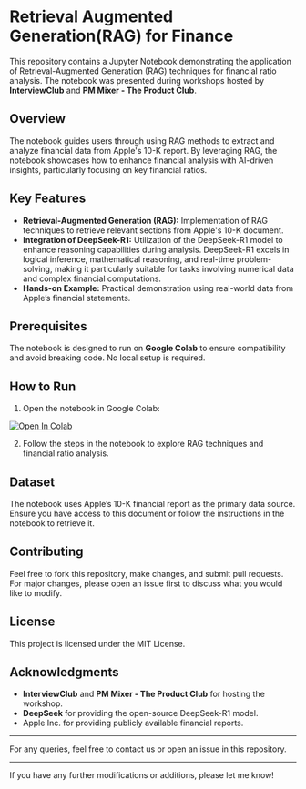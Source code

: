 # Retrieval Augmented Generation(RAG) for Finance

This repository contains a Jupyter Notebook demonstrating the application of Retrieval-Augmented Generation (RAG) techniques for financial ratio analysis. The notebook was presented during workshops hosted by **InterviewClub** and **PM Mixer - The Product Club**.

## Overview

The notebook guides users through using RAG methods to extract and analyze financial data from Apple's 10-K report. By leveraging RAG, the notebook showcases how to enhance financial analysis with AI-driven insights, particularly focusing on key financial ratios.

## Key Features

- **Retrieval-Augmented Generation (RAG):** Implementation of RAG techniques to retrieve relevant sections from Apple's 10-K document.
- **Integration of DeepSeek-R1:** Utilization of the DeepSeek-R1 model to enhance reasoning capabilities during analysis. DeepSeek-R1 excels in logical inference, mathematical reasoning, and real-time problem-solving, making it particularly suitable for tasks involving numerical data and complex financial computations.
- **Hands-on Example:** Practical demonstration using real-world data from Apple’s financial statements.

## Prerequisites

The notebook is designed to run on **Google Colab** to ensure compatibility and avoid breaking code. No local setup is required.

## How to Run

1. Open the notebook in Google Colab:

[![Open In Colab](https://colab.research.google.com/assets/colab-badge.svg)](https://colab.research.google.com/drive/1uJQ9eEIMQF3qAn1X2QSC9D9ey8kCrcxL?usp=drive_link)

2. Follow the steps in the notebook to explore RAG techniques and financial ratio analysis.

## Dataset

The notebook uses Apple’s 10-K financial report as the primary data source. Ensure you have access to this document or follow the instructions in the notebook to retrieve it.

## Contributing

Feel free to fork this repository, make changes, and submit pull requests. For major changes, please open an issue first to discuss what you would like to modify.

## License

This project is licensed under the MIT License.

## Acknowledgments

- **InterviewClub** and **PM Mixer - The Product Club** for hosting the workshop.
- **DeepSeek** for providing the open-source DeepSeek-R1 model.
- Apple Inc. for providing publicly available financial reports.

---

For any queries, feel free to contact us or open an issue in this repository.

---

If you have any further modifications or additions, please let me know! 
